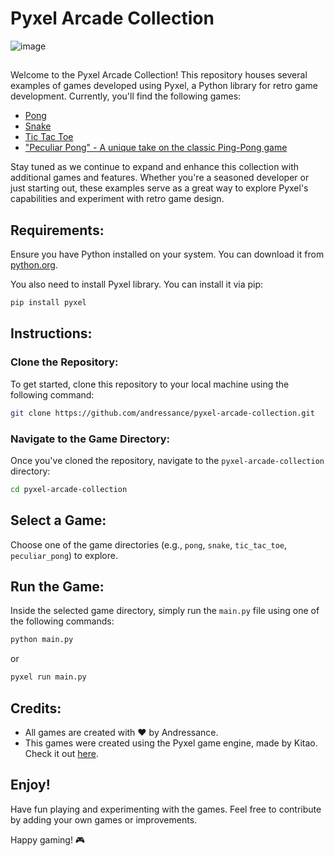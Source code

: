 # Pyxel Arcade Collection

![image](https://github.com/Andressance/Pyxel-Arcade-Collection/assets/112200070/4ff1e522-31e3-4ea5-b248-1e5128eb8631)

##
Welcome to the Pyxel Arcade Collection! This repository houses several examples of games developed using Pyxel, a Python library for retro game development. Currently, you'll find the following games:

- [Pong](https://github.com/Andressance/Pyxel-Arcade-Collection/tree/main/pong)
- [Snake](https://github.com/Andressance/Pyxel-Arcade-Collection/tree/main/snake)
- [Tic Tac Toe](https://github.com/Andressance/Pyxel-Arcade-Collection/tree/main/tic%20tac%20toe)
- ["Peculiar Pong" - A unique take on the classic Ping-Pong game](https://github.com/Andressance/Pyxel-Arcade-Collection/tree/main/peculiar_pong)

Stay tuned as we continue to expand and enhance this collection with additional games and features. Whether you're a seasoned developer or just starting out, these examples serve as a great way to explore Pyxel's capabilities and experiment with retro game design.

## Requirements:

Ensure you have Python installed on your system. You can download it from [python.org](https://www.python.org/).

You also need to install Pyxel library. You can install it via pip:

```bash
pip install pyxel
```

## Instructions:

### Clone the Repository:

To get started, clone this repository to your local machine using the following command:

```bash
git clone https://github.com/andressance/pyxel-arcade-collection.git
```

### Navigate to the Game Directory:

Once you've cloned the repository, navigate to the `pyxel-arcade-collection` directory:

```bash 
cd pyxel-arcade-collection
```

## Select a Game:

Choose one of the game directories (e.g., `pong`, `snake`, `tic_tac_toe`, `peculiar_pong`) to explore.

## Run the Game:

Inside the selected game directory, simply run the `main.py` file using one of the following commands:

```bash
python main.py
```

or 

```bash
pyxel run main.py
```


## Credits:

- All games are created with ❤️ by Andressance.
- This games were created using the Pyxel game engine, made by Kitao. Check it out [here](https://github.com/kitao/pyxel).

## Enjoy!

Have fun playing and experimenting with the games. Feel free to contribute by adding your own games or improvements.

Happy gaming! 🎮
